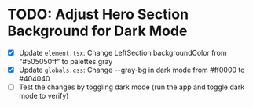 # TODO: Adjust Hero Section Background for Dark Mode

- [x] Update `element.tsx`: Change LeftSection backgroundColor from "#505050ff" to palettes.gray
- [x] Update `globals.css`: Change --gray-bg in dark mode from #ff0000 to #404040
- [ ] Test the changes by toggling dark mode (run the app and toggle dark mode to verify)
